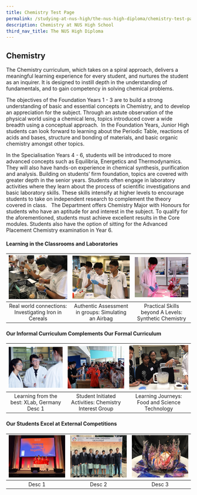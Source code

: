 ```yaml
---
title: Chemistry Test Page
permalink: /studying-at-nus-high/the-nus-high-diploma/chemistry-test-page/
description: Chemistry at NUS High School
third_nav_title: The NUS High Diploma
---
```

## Chemistry


The Chemistry curriculum, which takes on a spiral approach, delivers a meaningful learning experience for every student, and nurtures the student as an inquirer. It is designed to instill depth in the understanding of fundamentals, and to gain competency in solving chemical problems. 

The objectives of the Foundation Years 1 - 3 are to build a strong understanding of basic and essential concepts in Chemistry, and to develop an appreciation for the subject. Through an astute observation of the physical world using a chemical lens, topics introduced cover a wide breadth using a conceptual approach.  In the Foundation Years, Junior High students can look forward to learning about the Periodic Table, reactions of acids and bases, structure and bonding of materials, and basic organic chemistry amongst other topics.  

In the Specialisation Years 4 - 6, students will be introduced to more advanced concepts such as Equilibria, Energetics and Thermodynamics. They will also have hands-on experience in chemical synthesis, purification and analysis. Building on students’ firm foundation, topics are covered with greater depth in the senior years. Students often engage in laboratory activities where they learn about the process of scientific investigations and basic laboratory skills. These skills intensify at higher levels to encourage students to take on independent research to complement the theory covered in class.   The Department offers Chemistry Major with Honours for students who have an aptitude for and interest in the subject. To qualify for the aforementioned, students must achieve excellent results in the Core modules. Students also have the option of sitting for the Advanced Placement Chemistry examination in Year 6.


#### Learning in the Classrooms and Laboratories

<table>
	<thead>
		<tr>
			<th style="align: center">
				<img src="/images/Chemistry/Picture 1.jpg" style="width:500px" >
			</th>
			<th style="align: center">
				<img src="/images/Chemistry/Picture 2.jpg" style="width:500px" >
			</th>
			<th style="align: center">
				<img src="/images/Chemistry/Picture 3.jpg" style=" width:500px;">
			</th>
		</tr>
	</thead>
	<tbody>
		<tr>
			<td style="text-align:center" > 
				Real world connections:  
				Investigating Iron in Cereals</td>
			<td style="text-align:center" >
				Authentic Assessment in groups:
				Simulating an Airbag </td>
			<td style="text-align:center"> 
				Practical Skills beyond A Levels:
				Synthetic Chemistry </td>
		</tr>
	</tbody>
</table>


#### Our Informal Curriculum Complements Our Formal Curriculum

<table>
	<thead>
		<tr>
			<th style="align: center">
				<img src="/images/Chemistry/Picture 4.jpg" style="width:500px" >
			</th>
			<th style="align: center">
				<img src="/images/Chemistry/Picture 5.jpg" style="width:500px" >
			</th>
			<th style="align: center">
				<img src="/images/Chemistry/Picture 6.jpg" style=" width:500px;">
			</th>
		</tr>
	</thead>
	<tbody>
		<tr>
			<td style="text-align:center" >
				Learning from the best:
				XLab, Germany Desc 1 </td>
			<td style="text-align:center" > 
				Student Initiated Activities:  
				Chemistry Interest Group </td>
			<td style="text-align:center"> 
				 Learning Journeys:
				Food and Science Technology</td>
		</tr>
	</tbody>
</table>

#### Our Students Excel at External Competitions

<table>
	<thead>
		<tr>
			<th style="align: center">
				<img src="/images/Chemistry/Picture 7.jpg" style="width:500px" >
			</th>
			<th style="align: center">
				<img src="/images/Chemistry/Picture 8.jpg" style="width:500px" >
			</th>
			<th style="align: center">
				<img src="/images/Chemistry/Picture 9.jpg" style=" width:500px;">
			</th>
		</tr>
	</thead>
	<tbody>
		<tr>
			<td style="text-align:center" > Desc 1 </td>
			<td style="text-align:center" > Desc 2 </td>
			<td style="text-align:center"> Desc 3 </td>
		</tr>
	</tbody>
</table>